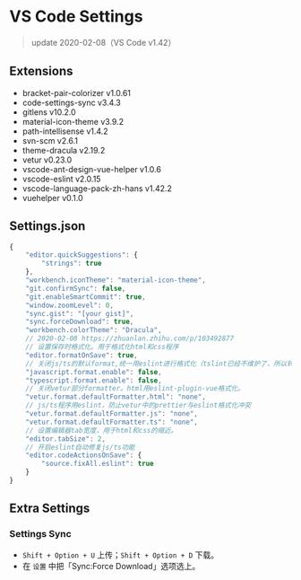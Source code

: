 # VS Code Settings

> update 2020-02-08（VS Code v1.42）

## Extensions

*   bracket-pair-colorizer v1.0.61
*   code-settings-sync v3.4.3
*   gitlens v10.2.0
*   material-icon-theme v3.9.2
*   path-intellisense v1.4.2
*   svn-scm v2.6.1
*   theme-dracula v2.19.2
*   vetur v0.23.0
*   vscode-ant-design-vue-helper v1.0.6
*   vscode-eslint v2.0.15
*   vscode-language-pack-zh-hans v1.42.2
*   vuehelper v0.1.0

## Settings.json

```js
{
    "editor.quickSuggestions": {
        "strings": true
    },
    "workbench.iconTheme": "material-icon-theme",
    "git.confirmSync": false,
    "git.enableSmartCommit": true,
    "window.zoomLevel": 0,
    "sync.gist": "[your gist]",
    "sync.forceDownload": true,
    "workbench.colorTheme": "Dracula",
    // 2020-02-08 https://zhuanlan.zhihu.com/p/103492877
    // 设置保存时格式化。用于格式化html和css程序
    "editor.formatOnSave": true,
    // 关闭js/ts的默认format,统一用eslint进行格式化（tslint已经不维护了，所以转eslint吧）
    "javascript.format.enable": false,
    "typescript.format.enable": false,
    // 关闭vetur部分formatter。html用eslint-plugin-vue格式化。
    "vetur.format.defaultFormatter.html": "none",
    // js/ts程序用eslint，防止vetur中的prettier与eslint格式化冲突
    "vetur.format.defaultFormatter.js": "none",
    "vetur.format.defaultFormatter.ts": "none",
    // 设置编辑器tab宽度，用于html和css的缩近。
    "editor.tabSize": 2,
    // 开启eslint自动修复js/ts功能
    "editor.codeActionsOnSave": {
        "source.fixAll.eslint": true
    }
}
```

## Extra Settings

### Settings Sync

* `Shift + Option + U` 上传；`Shift + Option + D` 下载。
* 在 `设置` 中把「Sync:Force Download」选项选上。